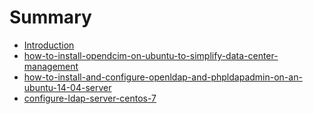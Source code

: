 # Summary

* [Introduction](README.md)
* [how-to-install-opendcim-on-ubuntu-to-simplify-data-center-management](how-to-install-opendcim-on-ubuntu-to-simplify-data-center-management.md)
* [how-to-install-and-configure-openldap-and-phpldapadmin-on-an-ubuntu-14-04-server](how-to-install-and-configure-openldap-and-phpldapadmin-on-an-ubuntu-14-04-server.md)
* [configure-ldap-server-centos-7](configure-ldap-server-centos-7.md)

